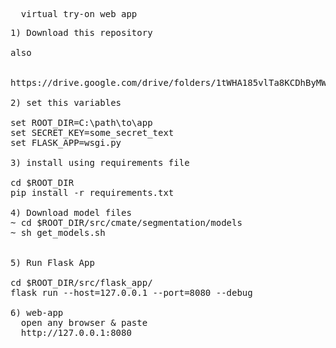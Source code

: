 <pre>
  virtual try-on web app
</pre>
<pre>
1) Download this repository

also
<br>
https://drive.google.com/drive/folders/1tWHA185vlTa8KCDhByMWGmObpELQ_xv-?usp=drive_link
  
2) set this variables 
  
set ROOT_DIR=C:\path\to\app
set SECRET_KEY=some_secret_text
set FLASK_APP=wsgi.py
  
3) install using requirements file  
  
cd $ROOT_DIR
pip install -r requirements.txt

4) Download model files
~ cd $ROOT_DIR/src/cmate/segmentation/models
~ sh get_models.sh


5) Run Flask App

cd $ROOT_DIR/src/flask_app/
flask run --host=127.0.0.1 --port=8080 --debug

6) web-app
  open any browser & paste 
  http://127.0.0.1:8080
</pre>
